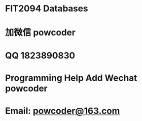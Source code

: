 # FIT2094 Databases
# 加微信 powcoder

# QQ 1823890830

# Programming Help Add Wechat powcoder

# Email: powcoder@163.com

